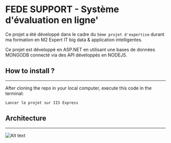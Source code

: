 # FEDE SUPPORT - Système d'évaluation en ligne'
Ce projet a été développé dans le cadre du `5ème projet d'expertise` durant ma formation en M2 Expert IT big data & application intelligentes.

Ce projet est développé en ASP.NET  en utilisant une bases de données MONGODB  connecté via des API développés en NODEJS.
## How to install ?
***
After cloning the repo in your local computer, execute this code in the terminal:
```
Lancer le projet sur IIS Express
```



## Architecture
***
![Alt text](architecture.PNG?raw=true "Title")
